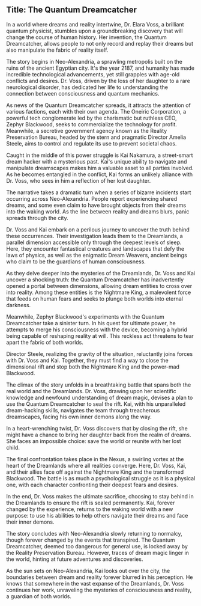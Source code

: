 
## Title: The Quantum Dreamcatcher

In a world where dreams and reality intertwine, Dr. Elara Voss, a brilliant quantum physicist, stumbles upon a groundbreaking discovery that will change the course of human history. Her invention, the Quantum Dreamcatcher, allows people to not only record and replay their dreams but also manipulate the fabric of reality itself.

The story begins in Neo-Alexandria, a sprawling metropolis built on the ruins of the ancient Egyptian city. It's the year 2187, and humanity has made incredible technological advancements, yet still grapples with age-old conflicts and desires. Dr. Voss, driven by the loss of her daughter to a rare neurological disorder, has dedicated her life to understanding the connection between consciousness and quantum mechanics.

As news of the Quantum Dreamcatcher spreads, it attracts the attention of various factions, each with their own agenda. The Oneiric Corporation, a powerful tech conglomerate led by the charismatic but ruthless CEO, Zephyr Blackwood, seeks to commercialize the technology for profit. Meanwhile, a secretive government agency known as the Reality Preservation Bureau, headed by the stern and pragmatic Director Amelia Steele, aims to control and regulate its use to prevent societal chaos.

Caught in the middle of this power struggle is Kai Nakamura, a street-smart dream hacker with a mysterious past. Kai's unique ability to navigate and manipulate dreamscapes makes him a valuable asset to all parties involved. As he becomes entangled in the conflict, Kai forms an unlikely alliance with Dr. Voss, who sees in him a reflection of her lost daughter.

The narrative takes a dramatic turn when a series of bizarre incidents start occurring across Neo-Alexandria. People report experiencing shared dreams, and some even claim to have brought objects from their dreams into the waking world. As the line between reality and dreams blurs, panic spreads through the city.

Dr. Voss and Kai embark on a perilous journey to uncover the truth behind these occurrences. Their investigation leads them to the Dreamlands, a parallel dimension accessible only through the deepest levels of sleep. Here, they encounter fantastical creatures and landscapes that defy the laws of physics, as well as the enigmatic Dream Weavers, ancient beings who claim to be the guardians of human consciousness.

As they delve deeper into the mysteries of the Dreamlands, Dr. Voss and Kai uncover a shocking truth: the Quantum Dreamcatcher has inadvertently opened a portal between dimensions, allowing dream entities to cross over into reality. Among these entities is the Nightmare King, a malevolent force that feeds on human fears and seeks to plunge both worlds into eternal darkness.

Meanwhile, Zephyr Blackwood's experiments with the Quantum Dreamcatcher take a sinister turn. In his quest for ultimate power, he attempts to merge his consciousness with the device, becoming a hybrid being capable of reshaping reality at will. This reckless act threatens to tear apart the fabric of both worlds.

Director Steele, realizing the gravity of the situation, reluctantly joins forces with Dr. Voss and Kai. Together, they must find a way to close the dimensional rift and stop both the Nightmare King and the power-mad Blackwood.

The climax of the story unfolds in a breathtaking battle that spans both the real world and the Dreamlands. Dr. Voss, drawing upon her scientific knowledge and newfound understanding of dream magic, devises a plan to use the Quantum Dreamcatcher to seal the rift. Kai, with his unparalleled dream-hacking skills, navigates the team through treacherous dreamscapes, facing his own inner demons along the way.

In a heart-wrenching twist, Dr. Voss discovers that by closing the rift, she might have a chance to bring her daughter back from the realm of dreams. She faces an impossible choice: save the world or reunite with her lost child.

The final confrontation takes place in the Nexus, a swirling vortex at the heart of the Dreamlands where all realities converge. Here, Dr. Voss, Kai, and their allies face off against the Nightmare King and the transformed Blackwood. The battle is as much a psychological struggle as it is a physical one, with each character confronting their deepest fears and desires.

In the end, Dr. Voss makes the ultimate sacrifice, choosing to stay behind in the Dreamlands to ensure the rift is sealed permanently. Kai, forever changed by the experience, returns to the waking world with a new purpose: to use his abilities to help others navigate their dreams and face their inner demons.

The story concludes with Neo-Alexandria slowly returning to normalcy, though forever changed by the events that transpired. The Quantum Dreamcatcher, deemed too dangerous for general use, is locked away by the Reality Preservation Bureau. However, traces of dream magic linger in the world, hinting at future adventures and discoveries.

As the sun sets on Neo-Alexandria, Kai looks out over the city, the boundaries between dream and reality forever blurred in his perception. He knows that somewhere in the vast expanse of the Dreamlands, Dr. Voss continues her work, unraveling the mysteries of consciousness and reality, a guardian of both worlds.

